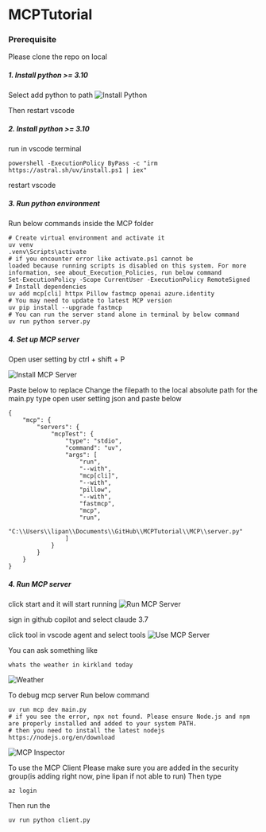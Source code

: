 # MCPTutorial
### Prerequisite

Please clone the repo on local

##### 1. Install python >= 3.10
Select add python to path
![Install Python](MCP/images/installPython.png)

Then restart vscode

##### 2. Install python >= 3.10
run in vscode terminal
```
powershell -ExecutionPolicy ByPass -c "irm https://astral.sh/uv/install.ps1 | iex"
```
restart vscode

##### 3. Run python environment
Run below commands inside the MCP folder
```
# Create virtual environment and activate it
uv venv
.venv\Scripts\activate
# if you encounter error like activate.ps1 cannot be      
loaded because running scripts is disabled on this system. For more information, see about_Execution_Policies, run below command
Set-ExecutionPolicy -Scope CurrentUser -ExecutionPolicy RemoteSigned
# Install dependencies
uv add mcp[cli] httpx Pillow fastmcp openai azure.identity
# You may need to update to latest MCP version
uv pip install --upgrade fastmcp
# You can run the server stand alone in terminal by below command
uv run python server.py
```


##### 4. Set up MCP server
Open user setting by ctrl + shift + P

![Install MCP Server](MCP/images/installMCPServer.png)

Paste below to replace
Change the filepath to the local absolute path for the main.py
type open user setting json and paste below
```
{
    "mcp": {
        "servers": {
            "mcpTest": {
                "type": "stdio",
                "command": "uv",
                "args": [
                    "run",
                    "--with",
                    "mcp[cli]",
                    "--with",
                    "pillow",
                    "--with",
                    "fastmcp",
                    "mcp",
                    "run",
                    "C:\\Users\\lipan\\Documents\\GitHub\\MCPTutorial\\MCP\\server.py"
                ]
            }
        }
    }
}
```

##### 4. Run MCP server
click start and it will start running
![Run MCP Server](MCP/images/runMCPServer.png)

sign in github copilot and select claude 3.7

click tool in vscode agent and select tools
![Use MCP Server](MCP/images/useMCPServer.png)


You can ask something like
```
whats the weather in kirkland today
```
![Weather](MCP/images/weather.png)


To debug mcp server
Run below command
```
uv run mcp dev main.py
# if you see the error, npx not found. Please ensure Node.js and npm are properly installed and added to your system PATH.
# then you need to install the latest nodejs https://nodejs.org/en/download
```
![MCP Inspector](MCP/images/mcpInspector.png)


To use the MCP Client
Please make sure you are added in the security group(is adding right now, pine lipan if not able to run)
Then type 
```
az login
```

Then run the 
```
uv run python client.py
```